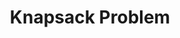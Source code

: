 ---
title: Knapsack Problem
layout: post
category: study
tags: [C/C++, Algorithm]
published: true
---